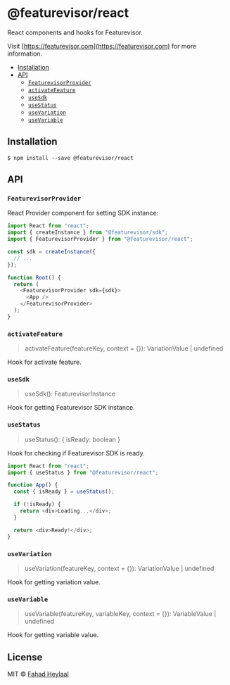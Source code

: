 # @featurevisor/react <!-- omit in toc -->

React components and hooks for Featurevisor.

Visit [https://featurevisor.com](https://featurevisor.com) for more information.

- [Installation](#installation)
- [API](#api)
  - [`FeaturevisorProvider`](#featurevisorprovider)
  - [`activateFeature`](#activatefeature)
  - [`useSdk`](#usesdk)
  - [`useStatus`](#usestatus)
  - [`useVariation`](#usevariation)
  - [`useVariable`](#usevariable)

## Installation

```
$ npm install --save @featurevisor/react
```

## API

### `FeaturevisorProvider`

React Provider component for setting SDK instance:

```js
import React from "react";
import { createInstance } from "@featurevisor/sdk";
import { FeaturevisorProvider } from "@featurevisor/react";

const sdk = createInstance({
  // ...
});

function Root() {
  return (
    <FeaturevisorProvider sdk={sdk}>
      <App />
    </FeaturevisorProvider>
  );
}
```

### `activateFeature`

> activateFeature(featureKey, context = {}): VariationValue | undefined

Hook for activate feature.

### `useSdk`

> useSdk(): FeaturevisorInstance

Hook for getting Featurevisor SDK instance.

### `useStatus`

> useStatus(): { isReady: boolean }

Hook for checking if Featurevisor SDK is ready.

```js
import React from "react";
import { useStatus } from "@featurevisor/react";

function App() {
  const { isReady } = useStatus();

  if (!isReady) {
    return <div>Loading...</div>;
  }

  return <div>Ready!</div>;
}
```

### `useVariation`

> useVariation(featureKey, context = {}): VariationValue | undefined

Hook for getting variation value.

### `useVariable`

> useVariable(featureKey, variableKey, context = {}): VariableValue | undefined

Hook for getting variable value.

## License <!-- omit in toc -->

MIT © [Fahad Heylaal](https://fahad19.com)
